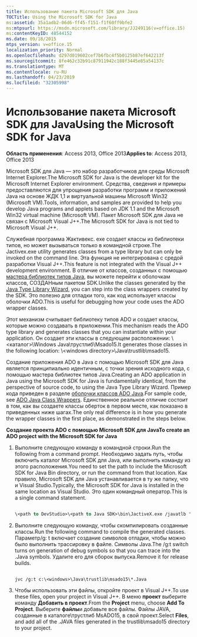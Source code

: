 ```yaml
---
title: Использование пакета Microsoft SDK для Java
TOCTitle: Using the Microsoft SDK for Java
ms:assetid: 35a1adb2-06d6-ff45-f151-f1f60ff9bfe2
ms:mtpsurl: https://msdn.microsoft.com/library/JJ249116(v=office.15)
ms:contentKeyID: 48544152
ms.date: 09/18/2015
mtps_version: v=office.15
localization_priority: Normal
ms.openlocfilehash: d297d019602cef7b6fbc4f5b0125b87ef642213f
ms.sourcegitcommit: 8fe462c32b91c87911942c188f3445e85a54137c
ms.translationtype: MT
ms.contentlocale: ru-RU
ms.lasthandoff: 04/23/2019
ms.locfileid: "32305998"
---
```

# <a name="using-the-microsoft-sdk-for-java"></a><span data-ttu-id="a395b-102">Использование пакета Microsoft SDK для Java</span><span class="sxs-lookup"><span data-stu-id="a395b-102">Using the Microsoft SDK for Java</span></span>


<span data-ttu-id="a395b-103">**Область применения**: Access 2013, Office 2013</span><span class="sxs-lookup"><span data-stu-id="a395b-103">**Applies to**: Access 2013, Office 2013</span></span>

<span data-ttu-id="a395b-104">Microsoft SDK для Java — это набор разработчиков для среды Microsoft Internet Explorer.</span><span class="sxs-lookup"><span data-stu-id="a395b-104">The Microsoft SDK for Java is the developer kit for the Microsoft Internet Explorer environment.</span></span> <span data-ttu-id="a395b-105">Средства, сведения и примеры предоставляются для упрощения разработки программ и приложений Java на основе ЖДК 1,1 и виртуальной машины Microsoft Win32 (Microsoft VM).</span><span class="sxs-lookup"><span data-stu-id="a395b-105">Tools, information, and samples are provided to help you develop Java programs and applets based on JDK 1.1 and the Microsoft Win32 virtual machine (Microsoft VM).</span></span> <span data-ttu-id="a395b-106">Пакет Microsoft SDK для Java не связан с Microsoft Visual J++.</span><span class="sxs-lookup"><span data-stu-id="a395b-106">The Microsoft SDK for Java is not tied to Microsoft Visual J++.</span></span>

<span data-ttu-id="a395b-107">Служебная программа Жактивекс. exe создает классы из библиотеки типов, но может вызываться только в командной строке.</span><span class="sxs-lookup"><span data-stu-id="a395b-107">The Jactivex.exe utility generates classes from a type library but can only be invoked on the command line.</span></span> <span data-ttu-id="a395b-108">Эта функция не интегрирована с средой разработки Visual J++.</span><span class="sxs-lookup"><span data-stu-id="a395b-108">This feature is not integrated with the Visual J++ development environment.</span></span> <span data-ttu-id="a395b-109">В отличие от классов, созданных с помощью [мастера библиотек типов Java](using-the-java-type-library-wizard.md), вы можете перейти к оболочкам классов, СОЗДАНным пакетом SDK.</span><span class="sxs-lookup"><span data-stu-id="a395b-109">Unlike the classes generated by the [Java Type Library Wizard](using-the-java-type-library-wizard.md), you can step into the class wrappers created by the SDK.</span></span> <span data-ttu-id="a395b-110">Это полезно для отладки того, как код использует классы оболочки ADO.</span><span class="sxs-lookup"><span data-stu-id="a395b-110">This is useful for debugging how your code uses the ADO wrapper classes.</span></span>

<span data-ttu-id="a395b-111">Этот механизм считывает библиотеку типов ADO и создает классы, которые можно создавать в приложении.</span><span class="sxs-lookup"><span data-stu-id="a395b-111">This mechanism reads the ADO type library and generates classes that you can instantiate within your application.</span></span> <span data-ttu-id="a395b-112">Он создает эти классы в следующем расположении: \\ \<каталог\>\\Windows Java\\трустлиб\\Msado15.</span><span class="sxs-lookup"><span data-stu-id="a395b-112">It generates those classes in the following location: \\\<windows directory\>\\Java\\trustlib\\msado15.</span></span>

<span data-ttu-id="a395b-113">Создание приложения ADO в Java с помощью Microsoft SDK для Java является принципиально идентичным, с точки зрения исходного кода, с помощью мастера библиотек типов Java.</span><span class="sxs-lookup"><span data-stu-id="a395b-113">Creating an ADO application in Java using the Microsoft SDK for Java is fundamentally identical, from the perspective of source code, to using the Java Type Library Wizard.</span></span> <span data-ttu-id="a395b-114">Пример кода приведен в разделе [оболочки классов ADO Java](ado-java-class-wrappers.md).</span><span class="sxs-lookup"><span data-stu-id="a395b-114">For sample code, see [ADO Java Class Wrappers](ado-java-class-wrappers.md).</span></span> <span data-ttu-id="a395b-115">Единственное реальное отличие состоит в том, как вы создаете классы оберток в первом месте, как показано в приведенных ниже шагах.</span><span class="sxs-lookup"><span data-stu-id="a395b-115">The only real difference is in how you generate the wrapper classes in the first place, as demonstrated in the steps below.</span></span>

<span data-ttu-id="a395b-116">**Создание проекта ADO с помощью Microsoft SDK для Java**</span><span class="sxs-lookup"><span data-stu-id="a395b-116">**To create an ADO project with the Microsoft SDK for Java**</span></span>

1.  <span data-ttu-id="a395b-117">Выполните следующую команду в командной строки.</span><span class="sxs-lookup"><span data-stu-id="a395b-117">Run the following from a command prompt.</span></span> <span data-ttu-id="a395b-118">Необходимо задать путь, чтобы включить каталог Microsoft SDK для Java, или выполнить команду из этого расположения.</span><span class="sxs-lookup"><span data-stu-id="a395b-118">You need to set the path to include the Microsoft SDK for Java Bin directory, or run the command from that location.</span></span> <span data-ttu-id="a395b-119">Как правило, Microsoft SDK для Java устанавливается в ту же папку, что и Visual Studio.</span><span class="sxs-lookup"><span data-stu-id="a395b-119">Typically, the Microsoft SDK for Java is installed in the same location as Visual Studio.</span></span> <span data-ttu-id="a395b-120">Это один командный оператор.</span><span class="sxs-lookup"><span data-stu-id="a395b-120">This is a single command statement.</span></span>
    
    ```vb 
     
    \<path to DevStudio>\<path to Java SDK>\bin\JactiveX.exe /javatlb "C:\program files\common files\system\ado\msado15.dll" 
    ```

2.  <span data-ttu-id="a395b-121">Выполните следующую команду, чтобы скомпилировать созданные классы.</span><span class="sxs-lookup"><span data-stu-id="a395b-121">Run the following command to compile the generated classes.</span></span> <span data-ttu-id="a395b-122">Параметр/g: t включает создание символов отладки, чтобы можно было выполнить трассировку в файле. Символы Java.</span><span class="sxs-lookup"><span data-stu-id="a395b-122">The /g:t switch turns on generation of debug symbols so that you can trace into the .Java symbols.</span></span> <span data-ttu-id="a395b-123">Удалите его для сборок выпуска.</span><span class="sxs-lookup"><span data-stu-id="a395b-123">Remove it for release builds.</span></span>
    
    ```vb 
     
    jvc /g:t c:\<windows>\Java\trustlib\msado15\*.Java 
    ```

3.  <span data-ttu-id="a395b-124">Чтобы использовать эти файлы, откройте проект в Visual J++.</span><span class="sxs-lookup"><span data-stu-id="a395b-124">To use these files, open your project in Visual J++.</span></span> <span data-ttu-id="a395b-125">В меню **проект** выберите команду **Добавить в проект**.</span><span class="sxs-lookup"><span data-stu-id="a395b-125">From the **Project** menu, choose **Add To Project**.</span></span> <span data-ttu-id="a395b-126">Выберите **файлы**и добавьте все файлы. Файлы JAVA, созданные в каталоге\\трустлиб MsADO15, в свой проект.</span><span class="sxs-lookup"><span data-stu-id="a395b-126">Select **Files**, and add all of the .JAVA files generated in the trustlib\\msado15 directory to your project.</span></span>

